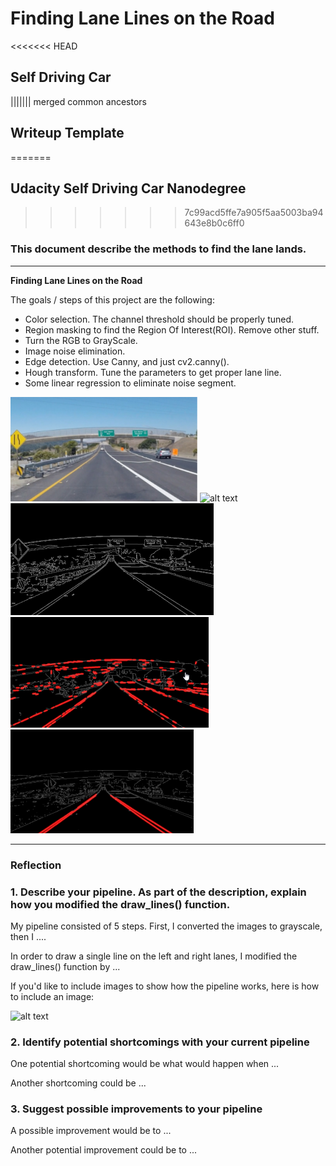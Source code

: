 # **Finding Lane Lines on the Road** 

<<<<<<< HEAD
## Self Driving Car
||||||| merged common ancestors
## Writeup Template
=======
## Udacity Self Driving Car Nanodegree 
>>>>>>> 7c99acd5ffe7a905f5aa5003ba94643e8b0c6ff0

### This document describe the methods to find the lane lands.

---

**Finding Lane Lines on the Road**

The goals / steps of this project are the following:
* Color selection. The channel threshold should be properly tuned.
* Region masking to find the Region Of Interest(ROI). Remove other stuff.
* Turn the RGB to GrayScale.
* Image noise elimination.
* Edge detection. Use Canny, and just cv2.canny().
* Hough transform. Tune the parameters to get proper lane line.
* Some linear regression to eliminate noise segment.


[//]: # (Image References)
[image0]: ./examples/course/image0.png "Origin"
[image1]: ./examples/grayscale.jpg "Grayscale"
[image2]: ./examples/course/image2.png "Edge"
[image3]: ./examples/course/image3.png "Hough_bad"
[image4]: ./examples/course/image4.png "Hough_good"

![alt text][image0]
![alt text][image1]![alt text][image2]![alt text][image3]![alt text][image4]

---

### Reflection

### 1. Describe your pipeline. As part of the description, explain how you modified the draw_lines() function.

My pipeline consisted of 5 steps. First, I converted the images to grayscale, then I .... 

In order to draw a single line on the left and right lanes, I modified the draw_lines() function by ...

If you'd like to include images to show how the pipeline works, here is how to include an image: 

![alt text][image1]


### 2. Identify potential shortcomings with your current pipeline


One potential shortcoming would be what would happen when ... 

Another shortcoming could be ...


### 3. Suggest possible improvements to your pipeline

A possible improvement would be to ...

Another potential improvement could be to ...
